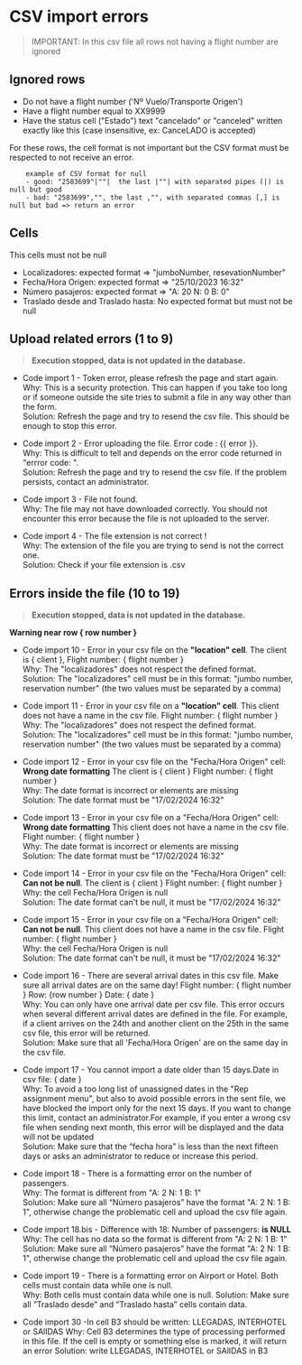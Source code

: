 # CSV import errors

> IMPORTANT: In this csv file all rows not having a flight number are ignored

## Ignored rows

- Do not have a flight number ('Nº Vuelo/Transporte Origen')
- Have a flight number equal to XX9999
- Have the status cell ("Estado") text "cancelado" or "canceled" written exactly like this (case insensitive, ex: CanceLADO is accepted)


For these rows, the cell format is not important but the CSV format must be respected to not receive an error.

```shell
    example of CSV format for null
    - good: "2583699"|""|  the last |""| with separated pipes (|) is null but good
    - bad: "2583699","", the last ,"", with separated commas [,] is null but bad => return an error 
```


## Cells

This cells must not be null

- Localizadores: expected format => "jumboNumber, resevationNumber"
- Fecha/Hora Origen: expected format => "25/10/2023 16:32"
- Número pasajeros: expected format => "A: 20 N: 0 B: 0" 
- Traslado desde and Traslado hasta: No expected format but must not be null



## Upload related errors (1 to 9)

> <b>Execution stopped, data is not updated in the database.</b>

- Code import 1 - Token error, please refresh the page and start again.<br>
Why: This is a security protection. This can happen if you take too long or if someone outside the site tries to submit a file in any way other than the form.<br>
Solution: Refresh the page and try to resend the csv file.  This should be enough to stop this error. 

- Code import 2 - Error uploading the file. Error code : {{ error }}.<br>
Why: This is difficult to tell and depends on the error code returned in "errror code: ".<br>
Solution: Refresh the page and try to resend the csv file. If the problem persists, contact an administrator.

- Code import 3 - File not found.<br>
Why: The file may not have downloaded correctly. You should not encounter this error because the file is not uploaded to the server.

- Code import 4 - The file extension is not correct !<br>
Why: The extension of the file you are trying to send is not the correct one.<br>
Solution: Check if your file extension is .csv


## Errors inside the file (10 to 19)

> <b>Execution stopped, data is not updated in the database.</b>

<b>Warning near row { row number }</b> 

- Code import 10 - Error in your csv file on the <b>"location" cell</b>. The client is { client }, Flight number: { flight number }<br>
Why: The "localizadores" does not respect the defined format.<br>
Solution: The "localizadores" cell must be in this format: "jumbo number, reservation number" (the two values must be separated by a comma) 

- Code import 11 - Error in your csv file on a <b>"location" cell</b>. This client does not have a name in the csv file. Flight number: { flight number }<br>
Why: The "localizadores" does not respect the defined format.<br>
Solution: The "localizadores" cell must be in this format: "jumbo number, reservation number" (the two values must be separated by a comma) 

- Code import 12 - Error in your csv file on the "Fecha/Hora Origen" cell: <b>Wrong date formatting</b> The client is { client } Flight number: { flight number }<br>
Why: The date format is incorrect or elements are missing<br>
Solution: The date format must be "17/02/2024 16:32"

- Code import 13 - Error in your csv file on a "Fecha/Hora Origen" cell: <b>Wrong date formatting</b> This client does not have a name in the csv file. Flight number: { flight number }<br>
Why: The date format is incorrect or elements are missing<br>
Solution: The date format must be "17/02/2024 16:32"

- Code import 14 - Error in your csv file on the "Fecha/Hora Origen" cell: <b>Can not be null</b>. The client is { client } Flight number: { flight number }<br>
Why: the cell Fecha/Hora Origen is null<br>
Solution: The date format can't be null, it must be "17/02/2024 16:32"

- Code import 15 - Error in your csv file on a "Fecha/Hora Origen" cell: <b>Can not be null</b>. This client does not have a name in the csv file. Flight number: { flight number }<br>
Why: the cell Fecha/Hora Origen is null<br>
Solution: The date format can't be null, it must be "17/02/2024 16:32"

- Code import 16 - There are several arrival dates in this csv file. Make sure all arrival dates are on the same day! Flight number: { flight number } Row: {row number } Date: { date }<br>
Why: You can only have one arrival date per csv file. This error occurs when several different arrival dates are defined in the file. For example, if a client arrives on the 24th and another client on the 25th in the same csv file, this error will be returned.<br>
Solution: Make sure that all 'Fecha/Hora Origen' are on the same day in the csv file.

- Code import 17 - You cannot import a date older than 15 days.Date in csv file: { date }<br>
Why: To avoid a too long list of unassigned dates in the "Rep assignment menu", but also to avoid possible errors in the sent file, we have blocked the import only for the next 15 days. If you want to change this limit, contact an administrator.For example, if you enter a wrong csv file when sending next month, this error will be displayed and the data will not be updated<br>
Solution: Make sure that the “fecha hora” is less than the next fifteen days or asks an administrator to reduce or increase this period. 

- Code import 18 - There is a formatting error on the number of passengers. <br>
Why: The format is different from "A: 2 N: 1 B: 1"<br>
Solution: Make sure all “Número pasajeros” have the format  "A: 2 N: 1 B: 1", otherwise change the problematic cell and upload the csv file again.

- Code import 18.bis - Difference with 18: Number of passengers: <b> is NULL </b>
Why: The cell has no data so the format is different from "A: 2 N: 1 B: 1"<br>
Solution: Make sure all “Número pasajeros” have the format  "A: 2 N: 1 B: 1", otherwise change the problematic cell and upload the csv file again.

- Code import 19 - There is a formatting error on Airport or Hotel. Both cells must contain data while one is null. <br>
Why: Both cells must contain data while one is null.
Solution: Make sure all ”Traslado desde” and ”Traslado hasta” cells contain data. 




- Code import 30 -In cell B3 should be written: LLEGADAS, INTERHOTEL or SAlIDAS
Why: Cell B3 determines the type of processing performed in this file. If the cell is empty or something else is marked, it will return an error
Solution: write LLEGADAS, INTERHOTEL or SAlIDAS in B3

